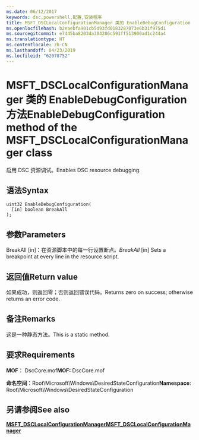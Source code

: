 ```yaml
---
ms.date: 06/12/2017
keywords: dsc,powershell,配置,安装程序
title: MSFT_DSCLocalConfigurationManager 类的 EnableDebugConfiguration 方法
ms.openlocfilehash: b2eaebfa901cb5d93fd0183287073e6b31f975d1
ms.sourcegitcommit: e7445ba8203da304286c591ff513900ad1c244a4
ms.translationtype: HT
ms.contentlocale: zh-CN
ms.lasthandoff: 04/23/2019
ms.locfileid: "62078752"
---
```

# <a name="enabledebugconfiguration-method-of-the-msftdsclocalconfigurationmanager-class"></a><span data-ttu-id="268db-103">MSFT_DSCLocalConfigurationManager 类的 EnableDebugConfiguration 方法</span><span class="sxs-lookup"><span data-stu-id="268db-103">EnableDebugConfiguration method of the MSFT_DSCLocalConfigurationManager class</span></span>

<span data-ttu-id="268db-104">启用 DSC 资源调试。</span><span class="sxs-lookup"><span data-stu-id="268db-104">Enables DSC resource debugging.</span></span>

## <a name="syntax"></a><span data-ttu-id="268db-105">语法</span><span class="sxs-lookup"><span data-stu-id="268db-105">Syntax</span></span>

```mof
uint32 EnableDebugConfiguration(
  [in] boolean BreakAll
);
```

## <a name="parameters"></a><span data-ttu-id="268db-106">参数</span><span class="sxs-lookup"><span data-stu-id="268db-106">Parameters</span></span>

<span data-ttu-id="268db-107">BreakAll \[in\]：在资源脚本中的每一行设置断点。</span><span class="sxs-lookup"><span data-stu-id="268db-107">*BreakAll* \[in\] Sets a breakpoint at every line in the resource script.</span></span>

## <a name="return-value"></a><span data-ttu-id="268db-108">返回值</span><span class="sxs-lookup"><span data-stu-id="268db-108">Return value</span></span>

<span data-ttu-id="268db-109">如果成功，则返回零；否则返回错误代码。</span><span class="sxs-lookup"><span data-stu-id="268db-109">Returns zero on success; otherwise returns an error code.</span></span>

## <a name="remarks"></a><span data-ttu-id="268db-110">备注</span><span class="sxs-lookup"><span data-stu-id="268db-110">Remarks</span></span>

<span data-ttu-id="268db-111">这是一种静态方法。</span><span class="sxs-lookup"><span data-stu-id="268db-111">This is a static method.</span></span>

## <a name="requirements"></a><span data-ttu-id="268db-112">要求</span><span class="sxs-lookup"><span data-stu-id="268db-112">Requirements</span></span>

<span data-ttu-id="268db-113">**MOF：** DscCore.mof</span><span class="sxs-lookup"><span data-stu-id="268db-113">**MOF:** DscCore.mof</span></span>

<span data-ttu-id="268db-114">**命名空间**：Root\Microsoft\Windows\DesiredStateConfiguration</span><span class="sxs-lookup"><span data-stu-id="268db-114">**Namespace**: Root\Microsoft\Windows\DesiredStateConfiguration</span></span>

## <a name="see-also"></a><span data-ttu-id="268db-115">另请参阅</span><span class="sxs-lookup"><span data-stu-id="268db-115">See also</span></span>

[<span data-ttu-id="268db-116">**MSFT_DSCLocalConfigurationManager**</span><span class="sxs-lookup"><span data-stu-id="268db-116">**MSFT_DSCLocalConfigurationManager**</span></span>](msft-dsclocalconfigurationmanager.md)